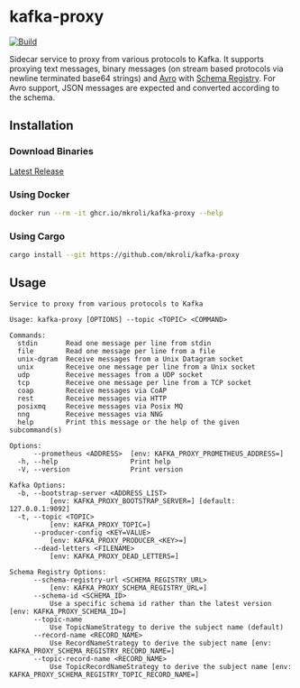 # kafka-proxy

[![Build](https://github.com/mkroli/kafka-proxy/actions/workflows/build.yml/badge.svg)](https://github.com/mkroli/kafka-proxy/actions/workflows/build.yml)

Sidecar service to proxy from various protocols to Kafka.
It supports proxying text messages, binary messages (on stream based protocols via newline terminated base64 strings) and [Avro](https://avro.apache.org/) with [Schema Registry](https://docs.confluent.io/platform/current/schema-registry/index.html).
For Avro support, JSON messages are expected and converted according to the schema.

## Installation

### Download Binaries
[Latest Release](https://github.com/mkroli/kafka-proxy/releases/latest)

### Using Docker
```bash
docker run --rm -it ghcr.io/mkroli/kafka-proxy --help
```

### Using Cargo
```bash
cargo install --git https://github.com/mkroli/kafka-proxy
```

## Usage
```
Service to proxy from various protocols to Kafka

Usage: kafka-proxy [OPTIONS] --topic <TOPIC> <COMMAND>

Commands:
  stdin       Read one message per line from stdin
  file        Read one message per line from a file
  unix-dgram  Receive messages from a Unix Datagram socket
  unix        Receive one message per line from a Unix socket
  udp         Receive messages from a UDP socket
  tcp         Receive one message per line from a TCP socket
  coap        Receive messages via CoAP
  rest        Receive messages via HTTP
  posixmq     Receive messages via Posix MQ
  nng         Receive messages via NNG
  help        Print this message or the help of the given subcommand(s)

Options:
      --prometheus <ADDRESS>  [env: KAFKA_PROXY_PROMETHEUS_ADDRESS=]
  -h, --help                  Print help
  -V, --version               Print version

Kafka Options:
  -b, --bootstrap-server <ADDRESS_LIST>
          [env: KAFKA_PROXY_BOOTSTRAP_SERVER=] [default: 127.0.0.1:9092]
  -t, --topic <TOPIC>
          [env: KAFKA_PROXY_TOPIC=]
      --producer-config <KEY=VALUE>
          [env: KAFKA_PROXY_PRODUCER_<KEY>=]
      --dead-letters <FILENAME>
          [env: KAFKA_PROXY_DEAD_LETTERS=]

Schema Registry Options:
      --schema-registry-url <SCHEMA_REGISTRY_URL>
          [env: KAFKA_PROXY_SCHEMA_REGISTRY_URL=]
      --schema-id <SCHEMA_ID>
          Use a specific schema id rather than the latest version [env: KAFKA_PROXY_SCHEMA_ID=]
      --topic-name
          Use TopicNameStrategy to derive the subject name (default)
      --record-name <RECORD_NAME>
          Use RecordNameStrategy to derive the subject name [env: KAFKA_PROXY_SCHEMA_REGISTRY_RECORD_NAME=]
      --topic-record-name <RECORD_NAME>
          Use TopicRecordNameStrategy to derive the subject name [env: KAFKA_PROXY_SCHEMA_REGISTRY_TOPIC_RECORD_NAME=]
```
